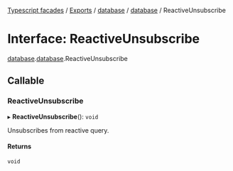 [Typescript facades](../index.md) / [Exports](../modules.md) / [database](../modules/database.md) / [database](../modules/database.database.md) / ReactiveUnsubscribe

# Interface: ReactiveUnsubscribe

[database](../modules/database.md).[database](../modules/database.database.md).ReactiveUnsubscribe

## Callable

### ReactiveUnsubscribe

▸ **ReactiveUnsubscribe**(): `void`

Unsubscribes from reactive query.

#### Returns

`void`
